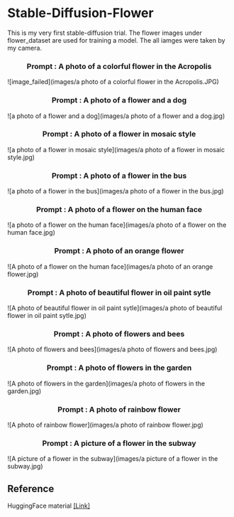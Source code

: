 # Stable-Diffusion-Flower

This is my very first stable-diffusion trial. The flower images under flower_dataset are used for training a model. The all iamges were taken by my camera.

<h3 align="center">Prompt : A photo of a colorful flower in the Acropolis</h3>
![image_failed](images/a photo of a colorful flower in the Acropolis.JPG)

<h3 align="center">Prompt : A photo of a flower and a dog</h3>
![a photo of a flower and a dog](images/a photo of a flower and a dog.jpg)

<h3 align="center">Prompt : A photo of a flower in mosaic style</h3>
![a photo of a flower in mosaic style](images/a photo of a flower in mosaic style.jpg)

<h3 align="center">Prompt : A photo of a flower in the bus</h3>
![a photo of a flower in the bus](images/a photo of a flower in the bus.jpg)

<h3 align="center">Prompt : A photo of a flower on the human face</h3>
![a photo of a flower on the human face](images/a photo of a flower on the human face.jpg)

<h3 align="center">Prompt : A photo of an orange flower</h3>
![A photo of a flower on the human face](images/a photo of an orange flower.jpg)

<h3 align="center">Prompt : A photo of beautiful flower in oil paint sytle</h3>
![A photo of beautiful flower in oil paint sytle](images/a photo of beautiful flower in oil paint sytle.jpg)

<h3 align="center">Prompt : A photo of flowers and bees</h3>
![A photo of flowers and bees](images/a photo of flowers and bees.jpg)

<h3 align="center">Prompt : A photo of flowers in the garden</h3>
![A photo of flowers in the garden](images/a photo of flowers in the garden.jpg)

<h3 align="center">Prompt : A photo of rainbow flower</h3>
![A photo of rainbow flower](images/a photo of rainbow flower.jpg)

<h3 align="center">Prompt : A picture of a flower in the subway</h3>
![A picture of a flower in the subway](images/a picture of a flower in the subway.jpg)

## Reference
HuggingFace material [[Link]](https://github.com/huggingface/diffusion-models-class/tree/main/unit3)


